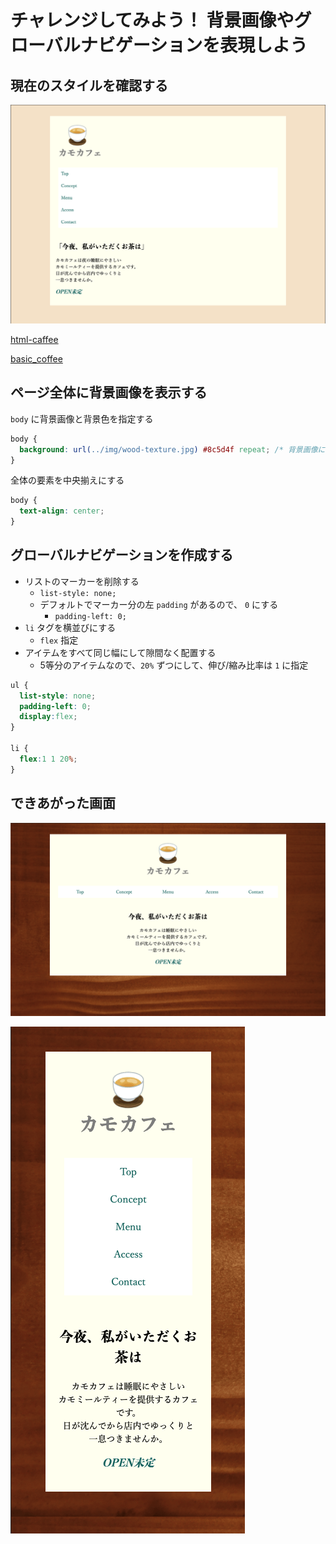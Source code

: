 # チャレンジしてみよう！ 背景画像やグローバルナビゲーションを表現しよう

## 現在のスタイルを確認する

![html-caffee](./img/html-caffee.png)

[html-caffee](./html/html-caffee.html)

[basic_coffee](./css/basic_coffee.css)

## ページ全体に背景画像を表示する

`body` に背景画像と背景色を指定する

```css
body {
  background: url(../img/wood-texture.jpg) #8c5d4f repeat; /* 背景画像に近い色を指定する */
}
```

全体の要素を中央揃えにする

```css
body {
  text-align: center;
}
```

## グローバルナビゲーションを作成する

- リストのマーカーを削除する
  - `list-style: none;`
  - デフォルトでマーカー分の左 `padding` があるので、 `0` にする
    - `padding-left: 0;`
- `li` タグを横並びにする
  - `flex` 指定
- アイテムをすべて同じ幅にして隙間なく配置する
  - 5等分のアイテムなので、`20%` ずつにして、伸び/縮み比率は `1` に指定

```css
ul {
  list-style: none;
  padding-left: 0;
  display:flex;
}

li {
  flex:1 1 20%;
}
```

## できあがった画面

![pc-view](./img/pc-view.png)

![mobile-view](./img/mobile-view.png)
